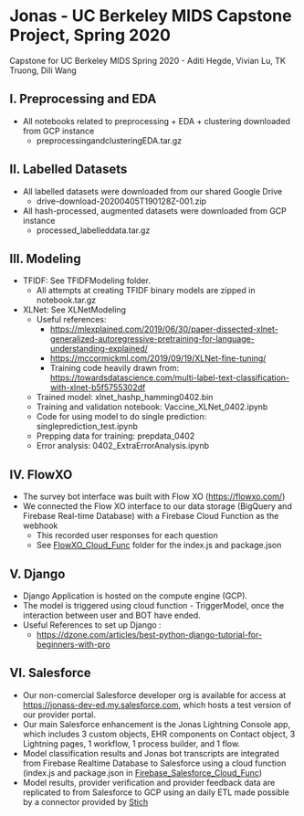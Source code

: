 # Jonas - UC Berkeley MIDS Capstone Project, Spring 2020
Capstone for UC Berkeley MIDS Spring 2020 - Aditi Hegde, Vivian Lu, TK Truong, Dili Wang

## I. Preprocessing and EDA 
* All notebooks related to preprocessing + EDA + clustering downloaded from GCP instance
    * preprocessingandclusteringEDA.tar.gz 

## II. Labelled Datasets 
* All labelled datasets were downloaded from our shared Google Drive
    * drive-download-20200405T190128Z-001.zip 
* All hash-processed, augmented datasets were downloaded from GCP instance 
    * processed_labelleddata.tar.gz 

## III. Modeling 
* TFIDF: See TFIDFModeling folder.  
    * All attempts at creating TFIDF binary models are zipped in notebook.tar.gz
* XLNet: See XLNetModeling 
    * Useful references: 
        * https://mlexplained.com/2019/06/30/paper-dissected-xlnet-generalized-autoregressive-pretraining-for-language-understanding-explained/
        * https://mccormickml.com/2019/09/19/XLNet-fine-tuning/
        * Training code heavily drawn from: https://towardsdatascience.com/multi-label-text-classification-with-xlnet-b5f5755302df
    * Trained model: xlnet_hashp_hamming0402.bin 
    * Training and validation notebook: Vaccine_XLNet_0402.ipynb 
    * Code for using model to do single prediction: singleprediction_test.ipynb
    * Prepping data for training: prepdata_0402
    * Error analysis: 0402_ExtraErrorAnalysis.ipynb

## IV. FlowXO 
* The survey bot interface was built with Flow XO (https://flowxo.com/)
* We connected the Flow XO interface to our data storage (BigQuery and Firebase Real-time Database) with a Firebase Cloud Function as the webhook
    * This recorded user responses for each question
    * See [FlowXO_Cloud_Func](https://github.com/dwang-ischool/Jonas/tree/master/FlowXO_Cloud_Func) folder for the index.js and package.json

## V. Django 
* Django Application is hosted on the compute engine (GCP).
* The model is triggered using cloud function - TriggerModel, once the interaction between user and BOT have ended.
* Useful References to set up Django : 
    * https://dzone.com/articles/best-python-django-tutorial-for-beginners-with-pro

## VI. Salesforce
* Our non-comercial Salesforce developer org is available for access at https://jonass-dev-ed.my.salesforce.com, which hosts a test version of our provider portal. 
* Our main Salesforce enhancement is the Jonas Lightning Console app, which includes 3 custom objects, EHR components on Contact object, 3 Lightning pages, 1 workflow, 1 process builder, and 1 flow. 
* Model classification results and Jonas bot transcripts are integrated from Firebase Realtime Database to Salesforce using a cloud function (index.js and package.json in [Firebase_Salesforce_Cloud_Func](https://github.com/dwang-ischool/Jonas/tree/master/Firebase_Salesforce_Cloud_Func))
* Model results, provider verification and provider feedback data are replicated to from Salesforce to GCP using an daily ETL  made possible by a connector provided by [Stich](https://www.stitchdata.com/)
